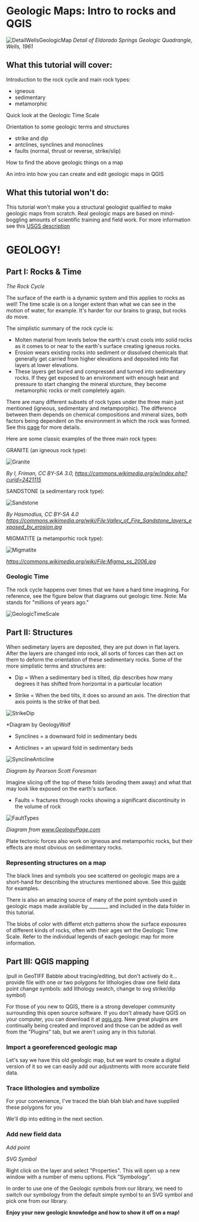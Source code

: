 # Geologic Maps: Intro to rocks and QGIS

![DetailWellsGeologicMap](images/NCARGeologyScreenshot.JPG)
*Detail of Eldorado Springs Geologic Quadrangle, Wells, 1961*

## What this tutorial will cover:

Introduction to the rock cycle and main rock types:
- igneous
- sedimentary
- metamorphic

Quick look at the Geologic Time Scale

Orientation to some geologic terms and structures
- strike and dip
- antclines, synclines and monoclines
- faults (normal, thrust or reverse, strike/slip)

How to find the above geologic things on a map

An intro into how you can create and edit geologic maps in QGIS

## What this tutorial won't do:

This tutorial won't make you a structural geologist qualified to make geologic maps from scratch. Real geologic maps are based on mind-boggling amounts of scientific training and field work. For more information see this [USGS description](https://www.usgs.gov/core-science-systems/national-cooperative-geologic-mapping-program/science/introduction-geologic?qt-science_center_objects=0#qt-science_center_objects)

# GEOLOGY!
## Part I: Rocks & Time

*The Rock Cycle*

The surface of the earth is a dynamic system and this applies to rocks as well! The time scale is on a longer extent than what we can see in the motion of water, for example. It's harder for our brains to grasp, but rocks do move.

The simplistic summary of the rock cycle is: 
- Molten material from levels below the earth's crust cools into solid rocks as it comes to or near to the earth's surface creating igneous rocks.
- Erosion wears existing rocks into sediment or dissolved chemicals that generally get carried from higher elevations and deposited into flat layers at lower elevations.
- These layers get buried and compressed and turned into sedimentary rocks. If they get exposed to an environment with enough heat and pressure to start changing the mineral sturcture, they become metamorphic rocks or melt completely again.

There are many different subsets of rock types under the three main just mentioned (igneous, sedimentary and metamporphic). The difference between them depends on chemical compositions and mineral sizes, both factors being dependent on the environment in which the rock was formed. See this [page](https://geology.utah.gov/map-pub/survey-notes/glad-you-asked/igneous-sedimentary-metamorphic-rocks/) for more details.

Here are some classic examples of the three main rock types:


GRANITE (an igneous rock type):

![Granite](images/FjaereGranite.jpeg)

*By I, Friman, CC BY-SA 3.0, https://commons.wikimedia.org/w/index.php?curid=2421115*



SANDSTONE (a sedimentary rock type):

![Sandstone](images/Valley_of_Fire_Sandstone.jpg)

*By Hasmodius, CC BY-SA 4.0 https://commons.wikimedia.org/wiki/File:Valley_of_Fire_Sandstone_layers_exposed_by_erosion.jpg*



MIGMATITE (a metamporhic rock type):

![Migmatite](images/Migmatite.jpg)

*https://commons.wikimedia.org/wiki/File:Migma_ss_2006.jpg*



### Geologic Time

The rock cycle happens over times that we have a hard time imagining. For reference, see the figure below that diagrams out geologic time. Note: Ma stands for "millions of years ago."

![GeologicTimeScale](images/Geologic_time_scale.jpg)





## Part II: Structures

When sedimetary layers are deposited, they are put down in flat layers. After the layers are changed into rock, all sorts of forces can then act on them to deform the orientation of these sedimentary rocks. Some of the more simplistic terms and structures are:

- Dip = When a sedimentary bed is tilted, dip describes how many degrees it has shifted from horizontal in a particular location

- Strike = When the bed tilts, it does so around an axis. The direction that axis points is the strike of that bed.

![StrikeDip](images/StrikeDip.png)

*Diagram by GeologyWolf

- Synclines = a downward fold in sedimentary beds

- Anticlines = an upward fold in sedimentary beds

![SynclineAnticline](images/SynclineAnticline.png)

*Diagram by Pearson Scott Foresman*

Imagine slicing off the top of these folds (eroding them away) and what that may look like exposed on the earth's surface.


- Faults = fractures through rocks showing a significant discontinuity in the volume of rock

![FaultTypes](images/ThreeFaults_GeologyPage.png)

*Diagram from www.GeologyPage.com*

Plate tectonic forces also work on igneous and metamporhic rocks, but their effects are most obvious on sedimentary rocks.

### Representing structures on a map

The black lines and symbols you see scattered on geologic maps are a short-hand for describing the structures mentioned above. See this [guide](https://commons.wvc.edu/rdawes/G101OCL/Basics/BscsTables/geomapsymb.html#sdtable) for examples.

There is also an amazing source of many of the point symbols used in geologic maps made available by ________ and included in the data folder in this tutorial.

The blobs of color with differnt etch patterns show the surface exposures of different kinds of rocks, often with their ages wrt the Geologic Time Scale. Refer to the individual legends of each geologic map for more information.


## Part III: QGIS mapping

(pull in GeoTIFF
Babble about tracing/editing, but don't actively do it... provide file with one or two polygons for lithologies
draw one field data point
change symbols: add lithology swatch, change to svg strike/dip symbol)

For those of you new to QGIS, there is a strong developer community surrounding this open source software. If you don't already have QGIS on your computer, you can download it at [qgis.org](https://www.qgis.org/en/site/). New great plugins are continually being created and improved and those can be added as well from the "Plugins" tab, but we aren't using any in this tutorial.

### Import a georeferenced geologic map

Let's say we have this old geologic map, but we want to create a digital version of it so we can easily add our adjustments with more accurate field data.

### Trace lithologies and symbolize

For your convenience, I've traced the  blah blah blah and have supplied these polygons for you

We'll dip into editing in the next section.



### Add new field data

*Add point*

*SVG Symbol*

Right click on the layer and select "Properties". This will open up a new window with a number of menu options. Pick "Symbology".

In order to use one of the Geologic symbols from our library, we need to switch our symbology from the default simple symbol to an SVG symbol and pick one from our library.









**Enjoy your new geologic knowledge and how to show it off on a map!**
